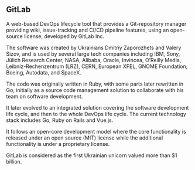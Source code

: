 ## GitLab
A web-based DevOps lifecycle tool that provides a Git-repository manager providing wiki, issue-tracking
and CI/CD pipeline features, using an open-source license, developed by GitLab Inc.

The software was created by Ukrainians Dmitriy Zaporozhets and Valery Sizov, and is used by
several large tech companies including IBM, Sony, Jülich Research Center, NASA, Alibaba, Oracle,
Invincea, O’Reilly Media, Leibniz-Rechenzentrum (LRZ), CERN, European XFEL, GNOME Foundation,
Boeing, Autodata, and SpaceX.

The code was originally written in Ruby, with some parts later rewritten in Go, initially as a
source code management solution to collaborate with his team on software development.

It later evolved to an integrated solution covering the software development life cycle,
and then to the whole DevOps life cycle. The current technology stack includes Go,
Ruby on Rails and Vue.js.

It follows an open-core development model where the core functionality is released under
an open source (MIT) license while the additional functionality is under a proprietary license.

GitLab is considered as the first Ukrainian unicorn valued more than $1 billion.

